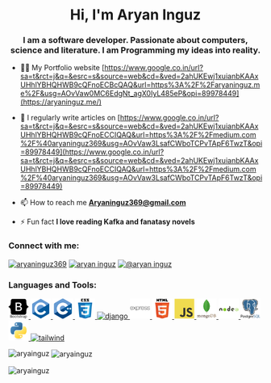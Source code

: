 <h1 align="center">Hi, I'm Aryan Inguz</h1>
<h3 align="center">I am a software developer. Passionate about computers, science and literature. I am Programming my ideas into reality.</h3>




- 👨‍💻 My Portfolio website [https://www.google.co.in/url?sa=t&rct=j&q=&esrc=s&source=web&cd=&ved=2ahUKEwj1xuianbKAAxUHhlYBHQHWB9cQFnoECBcQAQ&url=https%3A%2F%2Faryaninguz.me%2F&usg=AOvVaw0MC6EdgNt_agX0IyL485eP&opi=89978449](https://aryaninguz.me/)

- 📝 I regularly write articles on [https://www.google.co.in/url?sa=t&rct=j&q=&esrc=s&source=web&cd=&ved=2ahUKEwj1xuianbKAAxUHhlYBHQHWB9cQFnoECCIQAQ&url=https%3A%2F%2Fmedium.com%2F%40aryaninguz369&usg=AOvVaw3LsafCWboTCPvTApF6TwzT&opi=89978449](https://www.google.co.in/url?sa=t&rct=j&q=&esrc=s&source=web&cd=&ved=2ahUKEwj1xuianbKAAxUHhlYBHQHWB9cQFnoECCIQAQ&url=https%3A%2F%2Fmedium.com%2F%40aryaninguz369&usg=AOvVaw3LsafCWboTCPvTApF6TwzT&opi=89978449)

- 📫 How to reach me **Aryaninguz369@gmail.com**

- ⚡ Fun fact **I love reading Kafka and fanatasy novels**

<h3 align="left">Connect with me:</h3>
<p align="left">
<a href="https://twitter.com/aryaninguz369" target="blank"><img align="center" src="https://raw.githubusercontent.com/rahuldkjain/github-profile-readme-generator/master/src/images/icons/Social/twitter.svg" alt="aryaninguz369" height="30" width="40" /></a>
<a href="https://linkedin.com/in/aryan inguz" target="blank"><img align="center" src="https://raw.githubusercontent.com/rahuldkjain/github-profile-readme-generator/master/src/images/icons/Social/linked-in-alt.svg" alt="aryan inguz" height="30" width="40" /></a>
<a href="https://medium.com/@aryan inguz" target="blank"><img align="center" src="https://raw.githubusercontent.com/rahuldkjain/github-profile-readme-generator/master/src/images/icons/Social/medium.svg" alt="@aryan inguz" height="30" width="40" /></a>
</p>

<h3 align="left">Languages and Tools:</h3>
<p align="left"> <a href="https://getbootstrap.com" target="_blank" rel="noreferrer"> <img src="https://raw.githubusercontent.com/devicons/devicon/master/icons/bootstrap/bootstrap-plain-wordmark.svg" alt="bootstrap" width="40" height="40"/> </a> <a href="https://www.cprogramming.com/" target="_blank" rel="noreferrer"> <img src="https://raw.githubusercontent.com/devicons/devicon/master/icons/c/c-original.svg" alt="c" width="40" height="40"/> </a> <a href="https://www.w3schools.com/cpp/" target="_blank" rel="noreferrer"> <img src="https://raw.githubusercontent.com/devicons/devicon/master/icons/cplusplus/cplusplus-original.svg" alt="cplusplus" width="40" height="40"/> </a> <a href="https://www.w3schools.com/css/" target="_blank" rel="noreferrer"> <img src="https://raw.githubusercontent.com/devicons/devicon/master/icons/css3/css3-original-wordmark.svg" alt="css3" width="40" height="40"/> </a> <a href="https://www.djangoproject.com/" target="_blank" rel="noreferrer"> <img src="https://cdn.worldvectorlogo.com/logos/django.svg" alt="django" width="40" height="40"/> </a> <a href="https://expressjs.com" target="_blank" rel="noreferrer"> <img src="https://raw.githubusercontent.com/devicons/devicon/master/icons/express/express-original-wordmark.svg" alt="express" width="40" height="40"/> </a> <a href="https://www.w3.org/html/" target="_blank" rel="noreferrer"> <img src="https://raw.githubusercontent.com/devicons/devicon/master/icons/html5/html5-original-wordmark.svg" alt="html5" width="40" height="40"/> </a> <a href="https://developer.mozilla.org/en-US/docs/Web/JavaScript" target="_blank" rel="noreferrer"> <img src="https://raw.githubusercontent.com/devicons/devicon/master/icons/javascript/javascript-original.svg" alt="javascript" width="40" height="40"/> </a> <a href="https://www.mongodb.com/" target="_blank" rel="noreferrer"> <img src="https://raw.githubusercontent.com/devicons/devicon/master/icons/mongodb/mongodb-original-wordmark.svg" alt="mongodb" width="40" height="40"/> </a> <a href="https://nodejs.org" target="_blank" rel="noreferrer"> <img src="https://raw.githubusercontent.com/devicons/devicon/master/icons/nodejs/nodejs-original-wordmark.svg" alt="nodejs" width="40" height="40"/> </a> <a href="https://www.postgresql.org" target="_blank" rel="noreferrer"> <img src="https://raw.githubusercontent.com/devicons/devicon/master/icons/postgresql/postgresql-original-wordmark.svg" alt="postgresql" width="40" height="40"/> </a> <a href="https://www.python.org" target="_blank" rel="noreferrer"> <img src="https://raw.githubusercontent.com/devicons/devicon/master/icons/python/python-original.svg" alt="python" width="40" height="40"/> </a> <a href="https://tailwindcss.com/" target="_blank" rel="noreferrer"> <img src="https://www.vectorlogo.zone/logos/tailwindcss/tailwindcss-icon.svg" alt="tailwind" width="40" height="40"/> </a> </p>

<p><img align="left" src="https://github-readme-stats.vercel.app/api/top-langs?username=aryainguz&show_icons=true&locale=en&layout=compact" alt="aryainguz" /></p>

<p>&nbsp;<img align="center" src="https://github-readme-stats.vercel.app/api?username=aryainguz&show_icons=true&locale=en" alt="aryainguz" /></p>

<p><img align="center" src="https://github-readme-streak-stats.herokuapp.com/?user=aryainguz&" alt="aryainguz" /></p>
